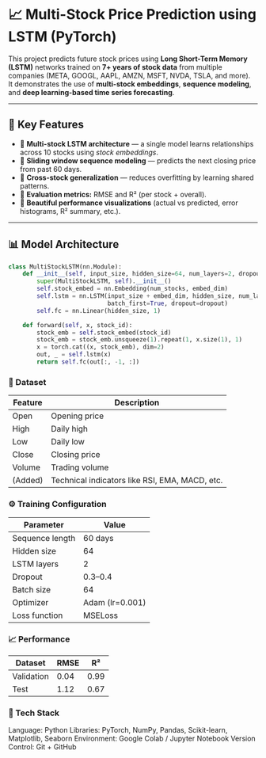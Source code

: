 # 📈 Multi-Stock Price Prediction using LSTM (PyTorch)

This project predicts future stock prices using **Long Short-Term Memory (LSTM)** networks trained on **7+ years of stock data** from multiple companies (META, GOOGL, AAPL, AMZN, MSFT, NVDA, TSLA, and more).  
It demonstrates the use of **multi-stock embeddings**, **sequence modeling**, and **deep learning-based time series forecasting**.

---

## 🧠 Key Features

- 🔹 **Multi-stock LSTM architecture** — a single model learns relationships across 10 stocks using *stock embeddings*.
- 🔹 **Sliding window sequence modeling** — predicts the next closing price from past 60 days.
- 🔹 **Cross-stock generalization** — reduces overfitting by learning shared patterns.
- 🔹 **Evaluation metrics:** RMSE and R² (per stock + overall).
- 🔹 **Beautiful performance visualizations** (actual vs predicted, error histograms, R² summary, etc.).

---

## 📊 Model Architecture

```python
class MultiStockLSTM(nn.Module):
    def __init__(self, input_size, hidden_size=64, num_layers=2, dropout=0.3, num_stocks=10, embed_dim=4):
        super(MultiStockLSTM, self).__init__()
        self.stock_embed = nn.Embedding(num_stocks, embed_dim)
        self.lstm = nn.LSTM(input_size + embed_dim, hidden_size, num_layers, 
                            batch_first=True, dropout=dropout)
        self.fc = nn.Linear(hidden_size, 1)

    def forward(self, x, stock_id):
        stock_emb = self.stock_embed(stock_id)
        stock_emb = stock_emb.unsqueeze(1).repeat(1, x.size(1), 1)
        x = torch.cat((x, stock_emb), dim=2)
        out, _ = self.lstm(x)
        return self.fc(out[:, -1, :])
```
### 🧩 Dataset

| Feature    | Description                                    |
| ---------- | ---------------------------------------------- |
| Open       | Opening price                                  |
| High       | Daily high                                     |
| Low        | Daily low                                      |
| Close      | Closing price                                  |
| Volume     | Trading volume                                 |
| (Added)    | Technical indicators like RSI, EMA, MACD, etc. |

### ⚙️ Training Configuration

| Parameter       | Value           |
| --------------- | --------------- |
| Sequence length | 60 days         |
| Hidden size     | 64              |
| LSTM layers     | 2               |
| Dropout         | 0.3–0.4         |
| Batch size      | 64              |
| Optimizer       | Adam (lr=0.001) |
| Loss function   | MSELoss         |

### 📈 Performance

| Dataset    | RMSE | R²   |
| ---------- | ---- | ---- |
| Validation | 0.04 | 0.99 |
| Test       | 1.12 | 0.67 |


### 🧰 Tech Stack

Language: Python
Libraries: PyTorch, NumPy, Pandas, Scikit-learn, Matplotlib, Seaborn
Environment: Google Colab / Jupyter Notebook
Version Control: Git + GitHub
